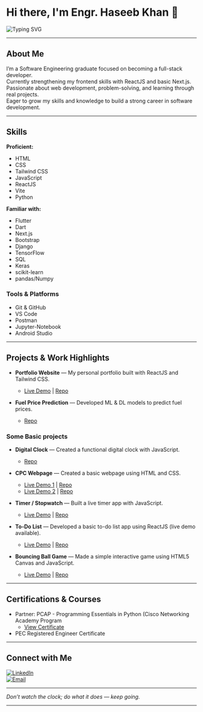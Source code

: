 # Hi there, I'm Engr. Haseeb Khan 👋

![Typing SVG](https://readme-typing-svg.demolab.com?font=courier+new&pause=1000&color=FF0000&width=435&lines=Software+Engineer;Frontend+Web+Developer;HTML++CSS++TailwindCSS;JavaScript++React++Vite;Python++C%2B%2B&repeat=true&center=true)

---

## About Me

I’m a Software Engineering graduate focused on becoming a full-stack developer.  
Currently strengthening my frontend skills with ReactJS and basic Next.js.  
Passionate about web development, problem-solving, and learning through real projects.  
Eager to grow my skills and knowledge to build a strong career in software development.

---

## Skills

**Proficient:**
* HTML
* CSS
* Tailwind CSS
* JavaScript
* ReactJS
* Vite
* Python

**Familiar with:**
* Flutter
* Dart
* Next.js
* Bootstrap
* Django
* TensorFlow
* SQL
* Keras
* scikit-learn
* pandas/Numpy


### Tools & Platforms
- Git & GitHub  
- VS Code
- Postman
- Jupyter-Notebook
- Android Studio

---

## Projects & Work Highlights
- **Portfolio Website** — My personal portfolio built with ReactJS and Tailwind CSS.
  * [Live Demo](https://haseebkhan-portfolio.vercel.app/) | [Repo](https://github.com/Haseeb-Khan-Official/My_Portfolio)

- **Fuel Price Prediction** — Developed ML & DL models to predict fuel prices.
  * [Repo](https://github.com/Haseeb-Khan-Official/fuelPricePrediction)
### Some Basic projects 
- **Digital Clock** — Created a functional digital clock with JavaScript.
  * [Repo](https://github.com/Haseeb-Khan-Official/digital-clock)
  
- **CPC Webpage** — Created a basic webpage using HTML and CSS.
  * [Live Demo 1](https://haseeb-khan-official.github.io/MyWebProjOld/) | [Repo](https://github.com/Haseeb-Khan-Official/MyWebProjOld)
  * [Live Demo 2](https://haseeb-khan-official.github.io/MyProjectNew/) | [Repo](https://github.com/Haseeb-Khan-Official/MyProjectNew)
  
- **Timer / Stopwatch** — Built a live timer app with JavaScript.  
  * [Live Demo](https://stop-watchv1.vercel.app/) | [Repo](https://github.com/Haseeb-Khan-Official/timer/tree/main)  

- **To-Do List** — Developed a basic to-do list app using ReactJS (live demo available).  
  * [Live Demo](https://to-do-listv1.vercel.app/) | [Repo](https://github.com/Haseeb-Khan-Official/todo-list)  

- **Bouncing Ball Game** — Made a simple interactive game using HTML5 Canvas and JavaScript.  
  * [Live Demo](https://ball-jumping-gamev1.vercel.app/) | [Repo](https://github.com/Haseeb-Khan-Official/Ball-jumping-game)

---

## Certifications & Courses
- Partner: PCAP - Programming Essentials in Python (Cisco Networking Academy Program
  * [ View Certificate ](https://drive.google.com/file/d/1FPNhDOwihd5xAe-hZFUBjkBmMP4hOl5R/view?usp=sharing)
- PEC Registered Engineer Certificate
  
---

## Connect with Me

[![LinkedIn](https://img.shields.io/badge/-LinkedIn-blue?logo=linkedin&logoColor=white&style=flat-square)](https://www.linkedin.com/in/haseebkhanhk/)  
[![Email](https://img.shields.io/badge/-Email-blue?logo=Email&logoColor=white&style=flat-square)](mailto:haseeb577221@gmail.com)

---

*Don’t watch the clock; do what it does — keep going.*

---
